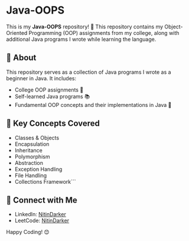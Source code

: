 # Java-OOPS

This is my **Java-OOPS** repository! 🚀 This repository contains my Object-Oriented Programming (OOP) assignments from my college, along with additional Java programs I wrote while learning the language.

## 📌 About
This repository serves as a collection of Java programs I wrote as a beginner in Java. It includes:
- College OOP assignments 🏫
- Self-learned Java programs 📚
- Fundamental OOP concepts and their implementations in Java 🎯




## 🔑 Key Concepts Covered
- Classes & Objects
- Encapsulation
- Inheritance
- Polymorphism
- Abstraction
- Exception Handling
- File Handling
- Collections Framework```

## 📢 Connect with Me
- LinkedIn: [NitinDarker](https://www.linkedin.com/in/NitinDarker)
- LeetCode: [NitinDarker](https://leetcode.com/NitinDarker)

Happy Coding! 😊